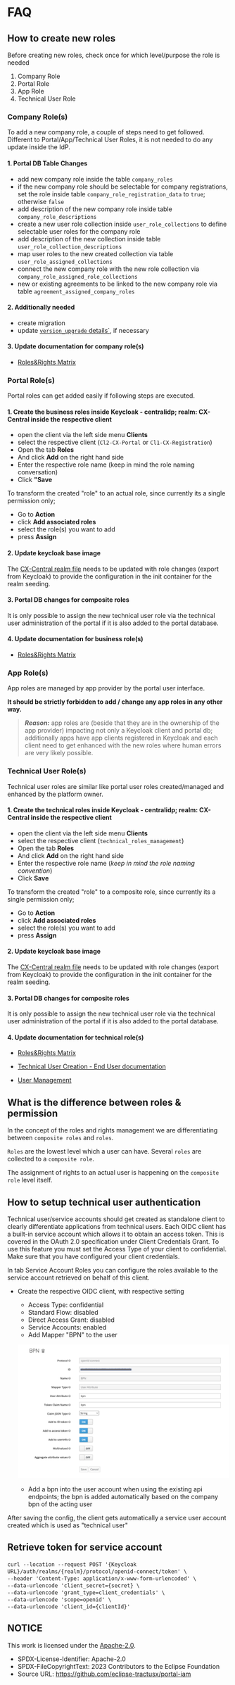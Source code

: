 # FAQ

## How to create new roles

Before creating new roles, check once for which level/purpose the role is needed

1. Company Role
2. Portal Role
3. App Role
4. Technical User Role

### Company Role(s)

To add a new company role, a couple of steps need to get followed.
Different to Portal/App/Technical User Roles, it is not needed to do any update inside the IdP.

#### 1. Portal DB Table Changes

- add new company role inside the table `company_roles`
- if the new company role should be selectable for company registrations, set the role inside table `company_role_registration_data` to `true`; otherwise `false`
- add description of the new company role inside table `company_role_descriptions`
- create a new user role collection inside `user_role_collections` to define selectable user roles for the company role
- add description of the new collection inside table `user_role_collection_descriptions`
- map user roles to the new created collection via table `user_role_assigned_collections`
- connect the new company role with the new role collection via `company_role_assigned_role_collections`
- new or existing agreements to be linked to the new company role via table `agreement_assigned_company_roles`

#### 2. Additionally needed

- create migration
- update [`version_upgrade` details`](https://github.com/eclipse-tractusx/portal-assets/blob/main/docs/admin/Version%20Upgrade), if necessary

#### 3. Update documentation for company role(s)

- [Roles&Rights Matrix](/docs/admin/technical-documentation/06.%20Roles%20&%20Rights%20Concept.md#253-portal-application)

### Portal Role(s)

Portal roles can get added easily if following steps are executed.

#### 1. Create the business roles inside Keycloak - centralidp; realm: CX-Central inside the respective client

- open the client via the left side menu **Clients**
- select the respective client (`Cl2-CX-Portal` or `Cl1-CX-Registration`)
- Open the tab **Roles**
- And click **Add** on the right hand side
- Enter the respective role name (keep in mind the role naming conversation)
- Click **"Save**

To transform the created "role" to an actual role, since currently its a single permission only;

- Go to **Action**
- click **Add associated roles**
- select the role(s) you want to add
- press **Assign**
  
#### 2. Update keycloak base image

The [CX-Central realm file](/import/realm-config/generic/catenax-central/CX-Central-realm.json) needs to be updated with role changes (export from Keycloak) to provide the configuration in the init container for the realm seeding.

#### 3. Portal DB changes for composite roles

It is only possible to assign the new technical user role via the technical user administration of the portal if it is also added to the portal database.

#### 4. Update documentation for business role(s)

- [Roles&Rights Matrix](/docs/admin/technical-documentation/06.%20Roles%20&%20Rights%20Concept.md#253-portal-application)

### App Role(s)

App roles are managed by app provider by the portal user interface.

**It should be strictly forbidden to add / change any app roles in any other way.**

>**_Reason:_**
>app roles are (beside that they are in the ownership of the app provider) impacting not only a Keycloak client and portal db; additionally apps have app clients registered in Keycloak and each client need to get enhanced with the new roles where human errors are very likely possible.

### Technical User Role(s)

Technical user roles are similar like portal user roles created/managed and enhanced by the platform owner.

#### 1. Create the technical roles inside Keycloak - centralidp; realm: CX-Central inside the respective client

- open the client via the left side menu **Clients**
- select the respective client (`technical_roles_management`)
- Open the tab **Roles**
- And click **Add** on the right hand side
- Enter the respective role name (_keep in mind the role naming convention_)
- Click **Save**

To transform the created "role" to a composite role, since currently its a single permission only;

- Go to **Action**
- click **Add associated roles**
- select the role(s) you want to add
- press **Assign**
  
#### 2. Update keycloak base image

The [CX-Central realm file](/import/realm-config/generic/catenax-central/CX-Central-realm.json) needs to be updated with role changes (export from Keycloak) to provide the configuration in the init container for the realm seeding.

#### 3. Portal DB changes for composite roles

It is only possible to assign the new technical user role via the technical user administration of the portal if it is also added to the portal database.

#### 4. Update documentation for technical role(s)

- [Roles&Rights Matrix](/docs/admin/technical-documentation/06.%20Roles%20&%20Rights%20Concept.md#253b-technical-user-accounts)
  
- [Technical User Creation - End User documentation](https://github.com/eclipse-tractusx/portal-assets/blob/main/docs/user/03.%20User%20Management/03.%20Technical%20User/02.%20Create%20Technical%20User.md#available-technical-user-roles)
- [User Management](/docs/admin/technical-documentation/04.%20User%20Management.md)
  
## What is the difference between roles & permission

In the concept of the roles and rights management we are differentiating between `composite roles` and `roles`.

`Roles` are the lowest level which a user can have. Several `roles` are collected to a `composite role`.

The assignment of rights to an actual user is happening on the `composite role` level itself.

## How to setup technical user authentication

Technical user/service accounts should get created as standalone client to clearly differentiate applications from technical users.
Each OIDC client has a built-in service account which allows it to obtain an access token.
This is covered in the OAuth 2.0 specification under Client Credentials Grant. To use this feature you must set the Access Type of your client to confidential. Make sure that you have configured your client credentials.

In tab Service Account Roles you can configure the roles available to the service account retrieved on behalf of this client.

- Create the respective OIDC client, with respective setting

  - Access Type: confidential
  - Standard Flow: disabled
  - Direct Access Grant: disabled
  - Service Accounts: enabled
  - Add Mapper "BPN" to the user

  ![Bpn](/docs/static/bpn.png)

  - Add a bpn into the user account when using the existing api endpoints; the bpn is added automatically based on the company bpn of the acting user

After saving the config, the client gets automatically a service user account created which is used as "technical user"

## Retrieve token for service account

```text
curl --location --request POST '{Keycloak URL}/auth/realms/{realm}/protocol/openid-connect/token' \
--header 'Content-Type: application/x-www-form-urlencoded' \
--data-urlencode 'client_secret={secret} \
--data-urlencode 'grant_type=client_credentials' \
--data-urlencode 'scope=openid' \
--data-urlencode 'client_id={clientId}'
```

## NOTICE

This work is licensed under the [Apache-2.0](https://www.apache.org/licenses/LICENSE-2.0).

- SPDX-License-Identifier: Apache-2.0
- SPDX-FileCopyrightText: 2023 Contributors to the Eclipse Foundation
- Source URL: <https://github.com/eclipse-tractusx/portal-iam>
